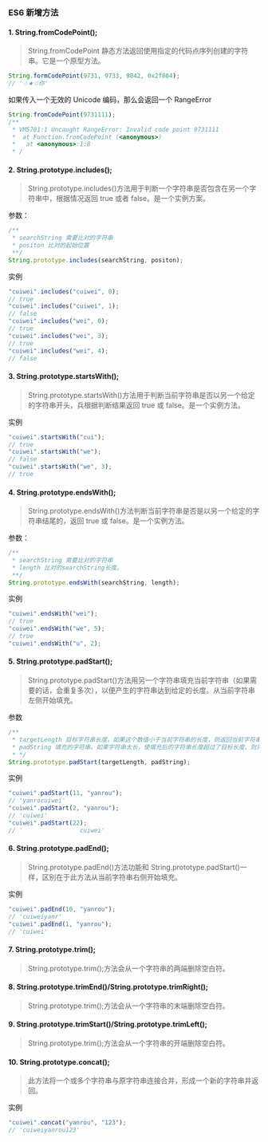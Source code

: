 ### ES6 新增方法

#### 1. String.fromCodePoint();

> String.fromCodePoint 静态方法返回使用指定的代码点序列创建的字符串。它是一个原型方法。

```javascript
String.formCodePoint(9731, 9733, 9842, 0x2f804);
// '☃★♲你'
```

如果传入一个无效的 Unicode 编码，那么会返回一个 RangeError

```javascript
String.fromCodePoint(9731111);
/**
 * VM5701:1 Uncaught RangeError: Invalid code point 9731111
 *  at Function.fromCodePoint (<anonymous>)
 *   at <anonymous>:1:8
 * /
```

#### 2. String.prototype.includes();

> String.prototype.includes()方法用于判断一个字符串是否包含在另一个字符串中，根据情况返回 true 或者 false。是一个实例方案。

参数：

```javascript
/**
 * searchString 需要比对的字符串
 * positon 比对的起始位置
 **/
String.prototype.includes(searchString, positon);
```

实例

```javascript
"cuiwei".includes("cuiwei", 0);
// true
"cuiwei".includes("cuiwei", 1);
// false
"cuiwei".includes("wei", 0);
// true
"cuiwei".includes("wei", 3);
// true
"cuiwei".includes("wei", 4);
// false
```

#### 3. String.prototype.startsWith();

> String.prototype.startsWith()方法用于判断当前字符串是否以另一个给定的字符串开头，兵根据判断结果返回 true 或 false。是一个实例方法。

实例

```javascript
"cuiwei".startsWith("cui");
// true
"cuiwei".startsWith("we");
// false
"cuiwei".startsWith("we", 3);
// true
```

#### 4. String.prototype.endsWith();

> String.prototype.endsWith()方法判断当前字符串是否是以另一个给定的字符串结尾的，返回 true 或 false。是一个实例方法。

参数：

```javascript
/**
 * searchString 需要比对的字符串
 * length 比对的searchString长度。
 **/
String.prototype.endsWith(searchString, length);
```

实例

```javascript
"cuiwei".endsWith("wei");
// true
"cuiwei".endsWith("we", 5);
// true
"cuiwei".endsWith("u", 2);
```

#### 5. String.prototype.padStart();

> String.prototype.padStart()方法用另一个字符串填充当前字符串（如果需要的话，会重复多次），以便产生的字符串达到给定的长度。从当前字符串左侧开始填充。

参数

```javascript
/**
 * targetLength 目标字符串长度，如果这个数值小于当前字符串的长度，则返回当前字符串本身。
 * padString 填充的字符串。如果字符串太长，使填充后的字符串长度超过了目标长度，则只保留最左侧的部分，其他部分会被截断。参数默认值为""。
 * */
String.prototype.padStart(targetLength, padString);
```

实例

```javascript
"cuiwei".padStart(11, "yanrou");
// 'yanrocuiwei'
"cuiwei".padStart(2, "yanrou");
// 'cuiwei'
"cuiwei".padStart(22);
// '                cuiwei'
```

#### 6. String.prototype.padEnd();

> String.prototype.padEnd()方法功能和 String.prototype.padStart()一样，区别在于此方法从当前字符串右侧开始填充。

实例

```javascript
"cuiwei".padEnd(10, "yanrou");
// 'cuiweiyanr'
"cuiwei".padEnd(1, "yanrou");
// 'cuiwei'
```

#### 7. String.prototype.trim();

> String.prototype.trim();方法会从一个字符串的两端删除空白符。

#### 8. String.prototype.trimEnd()/String.prototype.trimRight();

> String.prototype.trim();方法会从一个字符串的末端删除空白符。

#### 9. String.prototype.trimStart()/String.prototype.trimLeft();

> String.prototype.trim();方法会从一个字符串的开端删除空白符。

#### 10. String.prototype.concat();

> 此方法将一个或多个字符串与原字符串连接合并，形成一个新的字符串并返回。

实例

```javascript
"cuiwei".concat("yanrou", "123");
// 'cuiweiyanrou123'
```
